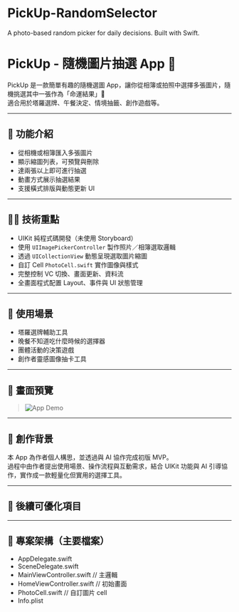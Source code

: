 # PickUp-RandomSelector
A photo-based random picker for daily decisions. Built with Swift.

# PickUp - 隨機圖片抽選 App 🎴

PickUp 是一款簡單有趣的隨機選圖 App，讓你從相簿或拍照中選擇多張圖片，隨機挑選其中一張作為「命運結果」🎯  
適合用於塔羅選牌、午餐決定、情境抽籤、創作遊戲等。

---

## 📱 功能介紹

- 從相機或相簿匯入多張圖片
- 顯示縮圖列表，可預覽與刪除
- 達兩張以上即可進行抽選
- 動畫方式展示抽選結果
- 支援橫式排版與動態更新 UI

---

## 🧑‍💻 技術重點

- UIKit 純程式碼開發（未使用 Storyboard）
- 使用 `UIImagePickerController` 製作照片／相簿選取邏輯
- 透過 `UICollectionView` 動態呈現選取圖片縮圖
- 自訂 Cell `PhotoCell.swift` 實作圖像與樣式
- 完整控制 VC 切換、畫面更新、資料流
- 全畫面程式配置 Layout、事件與 UI 狀態管理

---

## 🎯 使用場景

- 塔羅選牌輔助工具
- 晚餐不知道吃什麼時候的選擇器
- 團體活動的決策遊戲
- 創作者靈感圖像抽卡工具

---

## 📸 畫面預覽

> ![App Demo](./simple_demo.gif)

---

## 🤖 創作背景

本 App 為作者個人構思，並透過與 AI 協作完成初版 MVP。  
過程中由作者提出使用場景、操作流程與互動需求，結合 UIKit 功能與 AI 引導協作，實作成一款輕量化但實用的選擇工具。

---

## 📌 後續可優化項目


---

## 📂 專案架構（主要檔案）

- AppDelegate.swift
- SceneDelegate.swift
- MainViewController.swift  // 主邏輯
- HomeViewController.swift // 初始畫面
- PhotoCell.swift          // 自訂圖片 cell
- Info.plist
